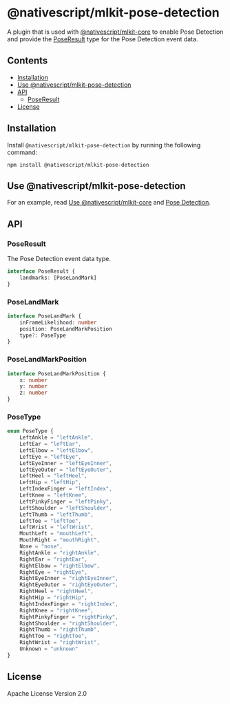 # @nativescript/mlkit-pose-detection

A plugin that is used with [@nativescript/mlkit-core](../mlkit-core/) to enable Pose Detection and provide the [PoseResult](#poseresult) type for the Pose Detection event data.

## Contents
* [Installation](#installation)
* [Use @nativescript/mlkit-pose-detection](#use-nativescriptmlkit-pose-detection)
* [API](#api)
    * [PoseResult](#poseresult)
* [License](#license)

## Installation
Install `@nativescript/mlkit-pose-detection` by running the following command:

```cli
npm install @nativescript/mlkit-pose-detection
```

## Use @nativescript/mlkit-pose-detection

For an example, read [Use @nativescript/mlkit-core](../mlkit-core#use-nativescriptmlkit-core) and [Pose Detection](../mlkit-core#pose-detection).

## API

### PoseResult
The Pose Detection event data type.

```ts
interface PoseResult {
    landmarks: [PoseLandMark]
}
```
### PoseLandMark
```ts
interface PoseLandMark {
    inFrameLikelihood: number
    position: PoseLandMarkPosition
    type?: PoseType
}
```
### PoseLandMarkPosition
```ts
interface PoseLandMarkPosition {
    x: number
    y: number
    z: number
}
```
### PoseType
```ts
enum PoseType {
    LeftAnkle = "leftAnkle",
    LeftEar = "leftEar",
    LeftElbow = "leftElbow",
    LeftEye = "leftEye",
    LeftEyeInner = "leftEyeInner",
    LeftEyeOuter = "leftEyeOuter",
    LeftHeel = "leftHeel",
    LeftHip = "leftHip",
    LeftIndexFinger = "leftIndex",
    LeftKnee = "leftKnee",
    LeftPinkyFinger = "leftPinky",
    LeftShoulder = "leftShoulder",
    LeftThumb = "leftThumb",
    LeftToe = "leftToe",
    LeftWrist = "leftWrist",
    MouthLeft = "mouthLeft",
    MouthRight = "mouthRight",
    Nose = "nose",
    RightAnkle = "rightAnkle",
    RightEar = "rightEar",
    RightElbow = "rightElbow",
    RightEye = "rightEye",
    RightEyeInner = "rightEyeInner",
    RightEyeOuter = "rightEyeOuter",
    RightHeel = "rightHeel",
    RightHip = "rightHip",
    RightIndexFinger = "rightIndex",
    RightKnee = "rightKnee",
    RightPinkyFinger = "rightPinky",
    RightShoulder = "rightShoulder",
    RightThumb = "rightThumb",
    RightToe = "rightToe",
    RightWrist = "rightWrist",
    Unknown = "unknown"
}
```

## License

Apache License Version 2.0
